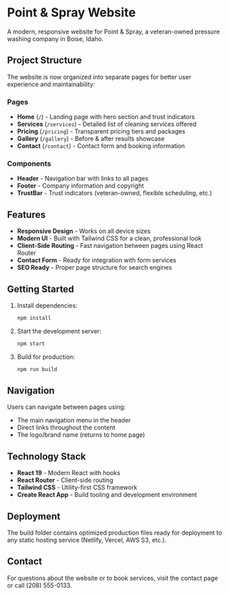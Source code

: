 # Point & Spray Website

A modern, responsive website for Point & Spray, a veteran-owned pressure washing company in Boise, Idaho.

## Project Structure

The website is now organized into separate pages for better user experience and maintainability:

### Pages
- **Home** (`/`) - Landing page with hero section and trust indicators
- **Services** (`/services`) - Detailed list of cleaning services offered
- **Pricing** (`/pricing`) - Transparent pricing tiers and packages
- **Gallery** (`/gallery`) - Before & after results showcase
- **Contact** (`/contact`) - Contact form and booking information

### Components
- **Header** - Navigation bar with links to all pages
- **Footer** - Company information and copyright
- **TrustBar** - Trust indicators (veteran-owned, flexible scheduling, etc.)

## Features

- **Responsive Design** - Works on all device sizes
- **Modern UI** - Built with Tailwind CSS for a clean, professional look
- **Client-Side Routing** - Fast navigation between pages using React Router
- **Contact Form** - Ready for integration with form services
- **SEO Ready** - Proper page structure for search engines

## Getting Started

1. Install dependencies:
   ```bash
   npm install
   ```

2. Start the development server:
   ```bash
   npm start
   ```

3. Build for production:
   ```bash
   npm run build
   ```

## Navigation

Users can navigate between pages using:
- The main navigation menu in the header
- Direct links throughout the content
- The logo/brand name (returns to home page)

## Technology Stack

- **React 19** - Modern React with hooks
- **React Router** - Client-side routing
- **Tailwind CSS** - Utility-first CSS framework
- **Create React App** - Build tooling and development environment

## Deployment

The build folder contains optimized production files ready for deployment to any static hosting service (Netlify, Vercel, AWS S3, etc.).

## Contact

For questions about the website or to book services, visit the contact page or call (208) 555-0133.
